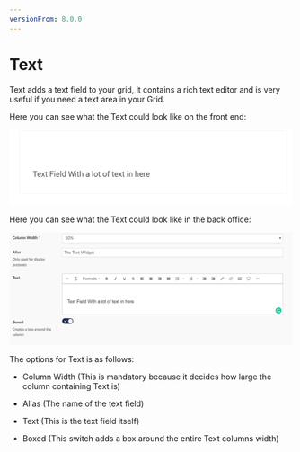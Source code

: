 ```yaml
---
versionFrom: 8.0.0
---
```


# Text

Text adds a text field to your grid, it contains a rich text editor and is very useful if you need a text area in your Grid.

Here you can see what the Text could look like on the front end:

![Quote image](images/Text-Frontend.png)

Here you can see what the Text could look like in the back office:

![Price List](images/Text-Backoffice.png)

The options for Text is as follows:

- Column Width (This is mandatory because it decides how large the column containing Text is)

- Alias (The name of the text field)

- Text (This is the text field itself)

- Boxed (This switch adds a box around the entire Text columns width)
